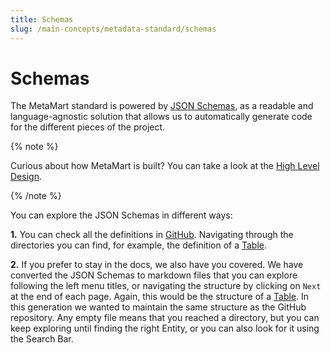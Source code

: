 ```yaml
---
title: Schemas
slug: /main-concepts/metadata-standard/schemas
---
```


# Schemas

The MetaMart standard is powered by [JSON Schemas](https://json-schema.org/), as a readable and language-agnostic
solution that allows us to automatically generate code for the different pieces of the project.

{% note %}

Curious about how MetaMart is built? You can take a look at the [High Level Design](/main-concepts/high-level-design).

{% /note %}

You can explore the JSON Schemas in different ways:

**1.** You can check all the definitions in [GitHub](https://github.com/meta-mart/MetaMart/tree/main/metamart-spec/src/main/resources/json/schema).
    Navigating through the directories you can find, for example, the definition of a [Table](https://github.com/meta-mart/MetaMart/blob/main/metamart-spec/src/main/resources/json/schema/entity/data/table.json).

**2.** If you prefer to stay in the docs, we also have you covered. We have converted the JSON Schemas to markdown files
    that you can explore following the left menu titles, or navigating the structure by clicking on `Next` at the
    end of each page. Again, this would be the structure of a [Table](/main-concepts/metadata-standard/schemas/entity/data/table).
    In this generation we wanted to maintain the same structure as the GitHub repository. Any empty file means that you reached
    a directory, but you can keep exploring until finding the right Entity, or you can also look for it using the Search Bar.

